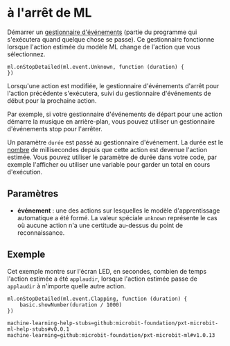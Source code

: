 # à l'arrêt de ML

Démarrer un [gestionnaire d'événements](/reference/event-handler) (partie du programme qui s'exécutera quand quelque chose se passe). Ce gestionnaire fonctionne lorsque l'action estimée du modèle ML change de l'action que vous sélectionnez.

```sig
ml.onStopDetailed(ml.event.Unknown, function (duration) {
})
```

Lorsqu'une action est modifiée, le gestionnaire d'événements d'arrêt pour l'action précédente s'exécutera, suivi du gestionnaire d'événements de début pour la prochaine action.

Par exemple, si votre gestionnaire d'événements de départ pour une action démarre la musique en arrière-plan, vous pouvez utiliser un gestionnaire d'événements stop pour l'arrêter.

Un paramètre `durée` est passé au gestionnaire d'événement. La durée est le [nombre](/types/number) de millisecondes depuis que cette action est devenue l'action estimée. Vous pouvez utiliser le paramètre de durée dans votre code, par exemple l'afficher ou utiliser une variable pour garder un total en cours d'exécution.

## Paramètres

- **événement** : une des actions sur lesquelles le modèle d'apprentissage automatique a été formé. La valeur spéciale `unknown` représente le cas où aucune action n'a une certitude au-dessus du point de reconnaissance.

## Exemple

Cet exemple montre sur l'écran LED, en secondes, combien de temps l'action estimée a été `applaudir`, lorsque l'action estimée passe de `applaudir` à n'importe quelle autre action.

```blocks
ml.onStopDetailed(ml.event.Clapping, function (duration) {
    basic.showNumber(duration / 1000)
})
```

```package
machine-learning-help-stubs=github:microbit-foundation/pxt-microbit-ml-help-stubs#v0.0.1
machine-learning=github:microbit-foundation/pxt-microbit-ml#v1.0.13
```
